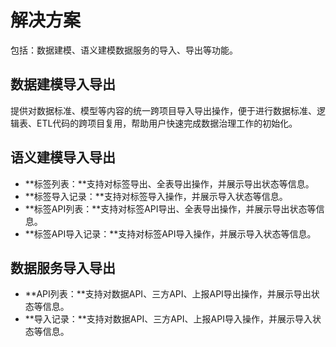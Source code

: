 # 解决方案

包括：数据建模、语义建模数据服务的导入、导出等功能。

## 数据建模导入导出

提供对数据标准、模型等内容的统一跨项目导入导出操作，便于进行数据标准、逻辑表、ETL代码的跨项目复用，帮助用户快速完成数据治理工作的初始化。

## 语义建模导入导出

-   **标签列表：**支持对标签导出、全表导出操作，并展示导出状态等信息。
-   **标签导入记录：**支持对标签导入操作，并展示导入状态等信息。
-   **标签API列表：**支持对标签API导出、全表导出操作，并展示导出状态等信息。
-   **标签API导入记录：**支持对标签API导入操作，并展示导入状态等信息。

## 数据服务导入导出

-   **API列表：**支持对数据API、三方API、上报API导出操作，并展示导出状态等信息。
-   **导入记录：**支持对数据API、三方API、上报API导入操作，并展示导入状态等信息。

